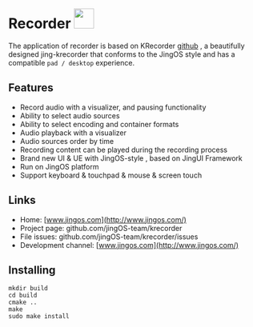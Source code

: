 <!--

- SPDX-FileCopyrightText: 2020 Jonah Brüchert <jbb@kaidan.im>
- SPDX-FileCopyrightText: 2021 Wang rui <Wangrui@jingos.com>
- SPDX-License-Identifier: GPL-3.0-or-later
-->

# Recorder <img src="logo.png" width="40"/>
The application of recorder is based on KRecorder [github](https://github.com/JingOS-team/jing-kclock/blob/master/TODO) , a beautifully designed jing-krecorder that conforms to the JingOS style and has a compatible `pad / desktop` experience.

## Features
* Record audio with a visualizer, and pausing functionality
* Ability to select audio sources
* Ability to select encoding and container formats
* Audio playback with a visualizer
* Audio sources order by time
* Recording content can be played during the recording process
* Brand new UI & UE with JingOS-style , based on JingUI Framework
* Run on JingOS platform
* Support keyboard & touchpad & mouse & screen touch 

## Links
- Home: [www.jingos.com](http://www.jingos.com/)
- Project page: github.com/jingOS-team/krecorder
- File issues: github.com/jingOS-team/krecorder/issues
- Development channel: [www.jingos.com](http://www.jingos.com/)

## Installing
```
mkdir build
cd build
cmake ..
make
sudo make install
```